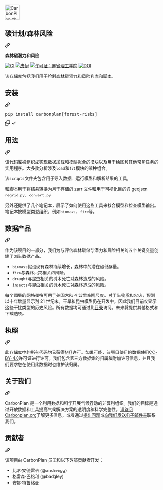 <div class="Box-sc-g0xbh4-0 bJMeLZ js-snippet-clipboard-copy-unpositioned" data-hpc="true"><article class="markdown-body entry-content container-lg" itemprop="text"><p align="left" dir="auto">
<a href="https://carbonplan.org" rel="nofollow">
<themed-picture data-catalyst-inline="true" data-catalyst=""><picture>
  <source media="(prefers-color-scheme: dark)" srcset="https://camo.githubusercontent.com/308bc2cda543ae61bfdb15376b4f2b0bf7af83478bef052164f2993fc427a017/68747470733a2f2f636172626f6e706c616e2d6173736574732e73332e616d617a6f6e6177732e636f6d2f6d6f6e6f6772616d2f6c696768742d736d616c6c2e706e67" data-canonical-src="https://carbonplan-assets.s3.amazonaws.com/monogram/light-small.png">
  <img alt="CarbonPlan 字母组合。" height="48" src="https://camo.githubusercontent.com/33498bf055cb3c9ab0498f142d45132a56cebbc0efa3b110ca09c10ad39a0dd1/68747470733a2f2f636172626f6e706c616e2d6173736574732e73332e616d617a6f6e6177732e636f6d2f6d6f6e6f6772616d2f6461726b2d736d616c6c2e706e67" data-canonical-src="https://carbonplan-assets.s3.amazonaws.com/monogram/dark-small.png" style="visibility:visible;max-width:100%;">
</picture></themed-picture>
</a>
</p>
<div class="markdown-heading" dir="auto"><h1 tabindex="-1" class="heading-element" dir="auto"><font style="vertical-align: inherit;"><font style="vertical-align: inherit;">碳计划/森林风险</font></font></h1><a id="user-content-carbonplan--forest-risks" class="anchor" aria-label="永久链接：碳计划/森林风险" href="#carbonplan--forest-risks"><svg class="octicon octicon-link" viewBox="0 0 16 16" version="1.1" width="16" height="16" aria-hidden="true"><path d="m7.775 3.275 1.25-1.25a3.5 3.5 0 1 1 4.95 4.95l-2.5 2.5a3.5 3.5 0 0 1-4.95 0 .751.751 0 0 1 .018-1.042.751.751 0 0 1 1.042-.018 1.998 1.998 0 0 0 2.83 0l2.5-2.5a2.002 2.002 0 0 0-2.83-2.83l-1.25 1.25a.751.751 0 0 1-1.042-.018.751.751 0 0 1-.018-1.042Zm-4.69 9.64a1.998 1.998 0 0 0 2.83 0l1.25-1.25a.751.751 0 0 1 1.042.018.751.751 0 0 1 .018 1.042l-1.25 1.25a3.5 3.5 0 1 1-4.95-4.95l2.5-2.5a3.5 3.5 0 0 1 4.95 0 .751.751 0 0 1-.018 1.042.751.751 0 0 1-1.042.018 1.998 1.998 0 0 0-2.83 0l-2.5 2.5a1.998 1.998 0 0 0 0 2.83Z"></path></svg></a></div>
<p dir="auto"><strong><font style="vertical-align: inherit;"><font style="vertical-align: inherit;">森林碳潜力和风险</font></font></strong></p>
<p dir="auto"><a href="https://github.com/carbonplan/forest-risks/actions/workflows/main.yaml"><img src="https://github.com/carbonplan/forest-risks/actions/workflows/main.yaml/badge.svg" alt="CI" style="max-width: 100%;"></a>
<a target="_blank" rel="noopener noreferrer nofollow" href="https://camo.githubusercontent.com/1244de88bbc498b69be72e79e980b6cd370ac032d9522c364339ddbfe4ee569b/68747470733a2f2f696d672e736869656c64732e696f2f707970692f762f636172626f6e706c616e2d666f726573742d7269736b73"><img src="https://camo.githubusercontent.com/1244de88bbc498b69be72e79e980b6cd370ac032d9522c364339ddbfe4ee569b/68747470733a2f2f696d672e736869656c64732e696f2f707970692f762f636172626f6e706c616e2d666f726573742d7269736b73" alt="皮伊" data-canonical-src="https://img.shields.io/pypi/v/carbonplan-forest-risks" style="max-width: 100%;"></a>
<a href="https://opensource.org/licenses/MIT" rel="nofollow"><img src="https://camo.githubusercontent.com/6552afb9038154d801c50b6e55a76db78a6787a8d6e2b5252a44864503c52887/68747470733a2f2f696d672e736869656c64732e696f2f62616467652f4c6963656e73652d4d49542d626c75652e737667" alt="许可证：麻省理工学院" data-canonical-src="https://img.shields.io/badge/License-MIT-blue.svg" style="max-width: 100%;"></a>
<a href="https://doi.org/10.5281/zenodo.4741329" rel="nofollow"><img src="https://camo.githubusercontent.com/c7a2a49abb1ef185b10704d657cfabff39b39486c9d5e1793be4648df8ea6c26/68747470733a2f2f7a656e6f646f2e6f72672f62616467652f444f492f31302e353238312f7a656e6f646f2e343734313332392e737667" alt="DOI" data-canonical-src="https://zenodo.org/badge/DOI/10.5281/zenodo.4741329.svg" style="max-width: 100%;"></a></p>
<p dir="auto"><font style="vertical-align: inherit;"><font style="vertical-align: inherit;">该存储库包括我们用于绘制森林碳潜力和风险的库和脚本。</font></font></p>
<div class="markdown-heading" dir="auto"><h2 tabindex="-1" class="heading-element" dir="auto"><font style="vertical-align: inherit;"><font style="vertical-align: inherit;">安装</font></font></h2><a id="user-content-install" class="anchor" aria-label="永久链接：安装" href="#install"><svg class="octicon octicon-link" viewBox="0 0 16 16" version="1.1" width="16" height="16" aria-hidden="true"><path d="m7.775 3.275 1.25-1.25a3.5 3.5 0 1 1 4.95 4.95l-2.5 2.5a3.5 3.5 0 0 1-4.95 0 .751.751 0 0 1 .018-1.042.751.751 0 0 1 1.042-.018 1.998 1.998 0 0 0 2.83 0l2.5-2.5a2.002 2.002 0 0 0-2.83-2.83l-1.25 1.25a.751.751 0 0 1-1.042-.018.751.751 0 0 1-.018-1.042Zm-4.69 9.64a1.998 1.998 0 0 0 2.83 0l1.25-1.25a.751.751 0 0 1 1.042.018.751.751 0 0 1 .018 1.042l-1.25 1.25a3.5 3.5 0 1 1-4.95-4.95l2.5-2.5a3.5 3.5 0 0 1 4.95 0 .751.751 0 0 1-.018 1.042.751.751 0 0 1-1.042.018 1.998 1.998 0 0 0-2.83 0l-2.5 2.5a1.998 1.998 0 0 0 0 2.83Z"></path></svg></a></div>
<div class="highlight highlight-source-shell notranslate position-relative overflow-auto" dir="auto"><pre>pip install carbonplan[forest-risks]</pre><div class="zeroclipboard-container">
    <clipboard-copy aria-label="Copy" class="ClipboardButton btn btn-invisible js-clipboard-copy m-2 p-0 tooltipped-no-delay d-flex flex-justify-center flex-items-center" data-copy-feedback="Copied!" data-tooltip-direction="w" value="pip install carbonplan[forest-risks]" tabindex="0" role="button">
      <svg aria-hidden="true" height="16" viewBox="0 0 16 16" version="1.1" width="16" data-view-component="true" class="octicon octicon-copy js-clipboard-copy-icon">
    <path d="M0 6.75C0 5.784.784 5 1.75 5h1.5a.75.75 0 0 1 0 1.5h-1.5a.25.25 0 0 0-.25.25v7.5c0 .138.112.25.25.25h7.5a.25.25 0 0 0 .25-.25v-1.5a.75.75 0 0 1 1.5 0v1.5A1.75 1.75 0 0 1 9.25 16h-7.5A1.75 1.75 0 0 1 0 14.25Z"></path><path d="M5 1.75C5 .784 5.784 0 6.75 0h7.5C15.216 0 16 .784 16 1.75v7.5A1.75 1.75 0 0 1 14.25 11h-7.5A1.75 1.75 0 0 1 5 9.25Zm1.75-.25a.25.25 0 0 0-.25.25v7.5c0 .138.112.25.25.25h7.5a.25.25 0 0 0 .25-.25v-7.5a.25.25 0 0 0-.25-.25Z"></path>
</svg>
      <svg aria-hidden="true" height="16" viewBox="0 0 16 16" version="1.1" width="16" data-view-component="true" class="octicon octicon-check js-clipboard-check-icon color-fg-success d-none">
    <path d="M13.78 4.22a.75.75 0 0 1 0 1.06l-7.25 7.25a.75.75 0 0 1-1.06 0L2.22 9.28a.751.751 0 0 1 .018-1.042.751.751 0 0 1 1.042-.018L6 10.94l6.72-6.72a.75.75 0 0 1 1.06 0Z"></path>
</svg>
    </clipboard-copy>
  </div></div>
<div class="markdown-heading" dir="auto"><h2 tabindex="-1" class="heading-element" dir="auto"><font style="vertical-align: inherit;"><font style="vertical-align: inherit;">用法</font></font></h2><a id="user-content-usage" class="anchor" aria-label="永久链接：用法" href="#usage"><svg class="octicon octicon-link" viewBox="0 0 16 16" version="1.1" width="16" height="16" aria-hidden="true"><path d="m7.775 3.275 1.25-1.25a3.5 3.5 0 1 1 4.95 4.95l-2.5 2.5a3.5 3.5 0 0 1-4.95 0 .751.751 0 0 1 .018-1.042.751.751 0 0 1 1.042-.018 1.998 1.998 0 0 0 2.83 0l2.5-2.5a2.002 2.002 0 0 0-2.83-2.83l-1.25 1.25a.751.751 0 0 1-1.042-.018.751.751 0 0 1-.018-1.042Zm-4.69 9.64a1.998 1.998 0 0 0 2.83 0l1.25-1.25a.751.751 0 0 1 1.042.018.751.751 0 0 1 .018 1.042l-1.25 1.25a3.5 3.5 0 1 1-4.95-4.95l2.5-2.5a3.5 3.5 0 0 1 4.95 0 .751.751 0 0 1-.018 1.042.751.751 0 0 1-1.042.018 1.998 1.998 0 0 0-2.83 0l-2.5 2.5a1.998 1.998 0 0 0 0 2.83Z"></path></svg></a></div>
<p dir="auto"><font style="vertical-align: inherit;"><font style="vertical-align: inherit;">该代码库被组织成实现数据加载和模型拟合的模块以及用于绘图和其他常见任务的实用程序。</font><font style="vertical-align: inherit;">大多数分析涉及</font></font><code>load</code><font style="vertical-align: inherit;"><font style="vertical-align: inherit;">和</font></font><code>fit</code><font style="vertical-align: inherit;"><font style="vertical-align: inherit;">模块的某种组合。</font></font></p>
<p dir="auto"><font style="vertical-align: inherit;"><font style="vertical-align: inherit;">该</font></font><code>scripts</code><font style="vertical-align: inherit;"><font style="vertical-align: inherit;">文件夹包含用于导入数据、运行模型和解析结果的工具。</font></font></p>
<p dir="auto"><font style="vertical-align: inherit;"><font style="vertical-align: inherit;">和</font><font style="vertical-align: inherit;">脚本用于将结果转换为用于存储的 zarr 文件和用于可视化目的的 geojson </font></font><code>regrid.py</code><font style="vertical-align: inherit;"><font style="vertical-align: inherit;">。</font></font><code>convert.py</code><font style="vertical-align: inherit;"></font></p>
<p dir="auto"><font style="vertical-align: inherit;"><font style="vertical-align: inherit;">另外还提&ZeroWidthSpace;&ZeroWidthSpace;供了几个笔记本，展示了如何使用这些工具来拟合模型和检查模型输出。</font><font style="vertical-align: inherit;">笔记本按模型类型组织，例如</font></font><code>biomass</code><font style="vertical-align: inherit;"><font style="vertical-align: inherit;">、</font></font><code>fire</code><font style="vertical-align: inherit;"><font style="vertical-align: inherit;">等。</font></font></p>
<div class="markdown-heading" dir="auto"><h2 tabindex="-1" class="heading-element" dir="auto"><font style="vertical-align: inherit;"><font style="vertical-align: inherit;">数据产品</font></font></h2><a id="user-content-data-products" class="anchor" aria-label="永久链接：数据产品" href="#data-products"><svg class="octicon octicon-link" viewBox="0 0 16 16" version="1.1" width="16" height="16" aria-hidden="true"><path d="m7.775 3.275 1.25-1.25a3.5 3.5 0 1 1 4.95 4.95l-2.5 2.5a3.5 3.5 0 0 1-4.95 0 .751.751 0 0 1 .018-1.042.751.751 0 0 1 1.042-.018 1.998 1.998 0 0 0 2.83 0l2.5-2.5a2.002 2.002 0 0 0-2.83-2.83l-1.25 1.25a.751.751 0 0 1-1.042-.018.751.751 0 0 1-.018-1.042Zm-4.69 9.64a1.998 1.998 0 0 0 2.83 0l1.25-1.25a.751.751 0 0 1 1.042.018.751.751 0 0 1 .018 1.042l-1.25 1.25a3.5 3.5 0 1 1-4.95-4.95l2.5-2.5a3.5 3.5 0 0 1 4.95 0 .751.751 0 0 1-.018 1.042.751.751 0 0 1-1.042.018 1.998 1.998 0 0 0-2.83 0l-2.5 2.5a1.998 1.998 0 0 0 0 2.83Z"></path></svg></a></div>
<p dir="auto"><font style="vertical-align: inherit;"><font style="vertical-align: inherit;">作为该项目的一部分，我们为与评估森林碳储存潜力和风险相关的五个关键变量创建了派生数据产品。</font></font></p>
<ul dir="auto">
<li><code>biomass</code><font style="vertical-align: inherit;"><font style="vertical-align: inherit;">假设现有森林持续增长，森林中的潜在碳储存量。</font></font></li>
<li><code>fire</code><font style="vertical-align: inherit;"><font style="vertical-align: inherit;">与森林火灾相关的风险。</font></font></li>
<li><code>drought</code><font style="vertical-align: inherit;"><font style="vertical-align: inherit;">与昆虫相关的树木死亡对森林造成的风险。</font></font></li>
<li><code>insects</code><font style="vertical-align: inherit;"><font style="vertical-align: inherit;">与昆虫相关的树木死亡对森林造成的风险。</font></font></li>
</ul>
<p dir="auto"><font style="vertical-align: inherit;"><font style="vertical-align: inherit;">每个图层的网格栅格可用于美国大陆 4 公里空间尺度。</font><font style="vertical-align: inherit;">对于生物质和火灾，预测以十年增量显示到 21 世纪末。</font><font style="vertical-align: inherit;">干旱和昆虫模型仍在开发中，因此我们目前仅显示这些干扰类型的历史风险。</font><font style="vertical-align: inherit;">所有数据均可通过此</font></font><a href="https://github.com/carbonplan/forest-risks/blob/master/carbonplan_forest_risks/data/catalog.yaml"><font style="vertical-align: inherit;"><font style="vertical-align: inherit;">目录</font></font></a><font style="vertical-align: inherit;"><font style="vertical-align: inherit;">访问。</font><font style="vertical-align: inherit;">未来将提供其他格式和下载选项。</font></font></p>
<div class="markdown-heading" dir="auto"><h2 tabindex="-1" class="heading-element" dir="auto"><font style="vertical-align: inherit;"><font style="vertical-align: inherit;">执照</font></font></h2><a id="user-content-license" class="anchor" aria-label="永久链接：许可证" href="#license"><svg class="octicon octicon-link" viewBox="0 0 16 16" version="1.1" width="16" height="16" aria-hidden="true"><path d="m7.775 3.275 1.25-1.25a3.5 3.5 0 1 1 4.95 4.95l-2.5 2.5a3.5 3.5 0 0 1-4.95 0 .751.751 0 0 1 .018-1.042.751.751 0 0 1 1.042-.018 1.998 1.998 0 0 0 2.83 0l2.5-2.5a2.002 2.002 0 0 0-2.83-2.83l-1.25 1.25a.751.751 0 0 1-1.042-.018.751.751 0 0 1-.018-1.042Zm-4.69 9.64a1.998 1.998 0 0 0 2.83 0l1.25-1.25a.751.751 0 0 1 1.042.018.751.751 0 0 1 .018 1.042l-1.25 1.25a3.5 3.5 0 1 1-4.95-4.95l2.5-2.5a3.5 3.5 0 0 1 4.95 0 .751.751 0 0 1-.018 1.042.751.751 0 0 1-1.042.018 1.998 1.998 0 0 0-2.83 0l-2.5 2.5a1.998 1.998 0 0 0 0 2.83Z"></path></svg></a></div>
<p dir="auto"><font style="vertical-align: inherit;"><font style="vertical-align: inherit;">此存储库中的所有代码均已获得</font></font><a href="https://choosealicense.com/licenses/mit/" rel="nofollow"><font style="vertical-align: inherit;"><font style="vertical-align: inherit;">MIT</font></font></a><font style="vertical-align: inherit;"><font style="vertical-align: inherit;">许可。</font><font style="vertical-align: inherit;">如果可能，该项目使用的数据使用</font></font><a href="https://choosealicense.com/licenses/cc-by-4.0/" rel="nofollow"><font style="vertical-align: inherit;"><font style="vertical-align: inherit;">CC-BY-4.0</font></font></a><font style="vertical-align: inherit;"><font style="vertical-align: inherit;">许可证进行许可。</font><font style="vertical-align: inherit;">我们包含第三方数据集的归属和附加许可信息，并且我们要求您在使用此数据时也维护该归属。</font></font></p>
<div class="markdown-heading" dir="auto"><h2 tabindex="-1" class="heading-element" dir="auto"><font style="vertical-align: inherit;"><font style="vertical-align: inherit;">关于我们</font></font></h2><a id="user-content-about-us" class="anchor" aria-label="永久链接：关于我们" href="#about-us"><svg class="octicon octicon-link" viewBox="0 0 16 16" version="1.1" width="16" height="16" aria-hidden="true"><path d="m7.775 3.275 1.25-1.25a3.5 3.5 0 1 1 4.95 4.95l-2.5 2.5a3.5 3.5 0 0 1-4.95 0 .751.751 0 0 1 .018-1.042.751.751 0 0 1 1.042-.018 1.998 1.998 0 0 0 2.83 0l2.5-2.5a2.002 2.002 0 0 0-2.83-2.83l-1.25 1.25a.751.751 0 0 1-1.042-.018.751.751 0 0 1-.018-1.042Zm-4.69 9.64a1.998 1.998 0 0 0 2.83 0l1.25-1.25a.751.751 0 0 1 1.042.018.751.751 0 0 1 .018 1.042l-1.25 1.25a3.5 3.5 0 1 1-4.95-4.95l2.5-2.5a3.5 3.5 0 0 1 4.95 0 .751.751 0 0 1-.018 1.042.751.751 0 0 1-1.042.018 1.998 1.998 0 0 0-2.83 0l-2.5 2.5a1.998 1.998 0 0 0 0 2.83Z"></path></svg></a></div>
<p dir="auto"><font style="vertical-align: inherit;"><font style="vertical-align: inherit;">CarbonPlan 是一个利用数据和科学开展气候行动的非营利组织。</font><font style="vertical-align: inherit;">我们的目标是通过开放数据和工具提高气候解决方案的透明度和科学完整性。</font></font><a href="https://carbonplan.org/" rel="nofollow"><font style="vertical-align: inherit;"><font style="vertical-align: inherit;">请访问Carbonplan.org</font></font></a><font style="vertical-align: inherit;"><font style="vertical-align: inherit;">了解更多信息</font><font style="vertical-align: inherit;">，或者通过</font></font><a href="https://github.com/carbonplan/forest-risks/issues/new"><font style="vertical-align: inherit;"><font style="vertical-align: inherit;">提出问题</font></font></a><font style="vertical-align: inherit;"><font style="vertical-align: inherit;">或</font></font><a href="mailto:hello@carbonplan.org"><font style="vertical-align: inherit;"><font style="vertical-align: inherit;">向我们发送电子邮件来</font></font></a><font style="vertical-align: inherit;"><font style="vertical-align: inherit;">联系我们。</font></font></p>
<div class="markdown-heading" dir="auto"><h2 tabindex="-1" class="heading-element" dir="auto"><font style="vertical-align: inherit;"><font style="vertical-align: inherit;">贡献者</font></font></h2><a id="user-content-contributors" class="anchor" aria-label="永久链接：贡献者" href="#contributors"><svg class="octicon octicon-link" viewBox="0 0 16 16" version="1.1" width="16" height="16" aria-hidden="true"><path d="m7.775 3.275 1.25-1.25a3.5 3.5 0 1 1 4.95 4.95l-2.5 2.5a3.5 3.5 0 0 1-4.95 0 .751.751 0 0 1 .018-1.042.751.751 0 0 1 1.042-.018 1.998 1.998 0 0 0 2.83 0l2.5-2.5a2.002 2.002 0 0 0-2.83-2.83l-1.25 1.25a.751.751 0 0 1-1.042-.018.751.751 0 0 1-.018-1.042Zm-4.69 9.64a1.998 1.998 0 0 0 2.83 0l1.25-1.25a.751.751 0 0 1 1.042.018.751.751 0 0 1 .018 1.042l-1.25 1.25a3.5 3.5 0 1 1-4.95-4.95l2.5-2.5a3.5 3.5 0 0 1 4.95 0 .751.751 0 0 1-.018 1.042.751.751 0 0 1-1.042.018 1.998 1.998 0 0 0-2.83 0l-2.5 2.5a1.998 1.998 0 0 0 0 2.83Z"></path></svg></a></div>
<p dir="auto"><font style="vertical-align: inherit;"><font style="vertical-align: inherit;">该项目由 CarbonPlan 员工和以下外部贡献者开发：</font></font></p>
<ul dir="auto">
<li><font style="vertical-align: inherit;"><font style="vertical-align: inherit;">比尔·安德雷格 (@anderegg)</font></font></li>
<li><font style="vertical-align: inherit;"><font style="vertical-align: inherit;">格雷森·巴格利 (@badgley)</font></font></li>
<li><font style="vertical-align: inherit;"><font style="vertical-align: inherit;">安娜·特鲁格曼</font></font></li>
</ul>
</article></div>
